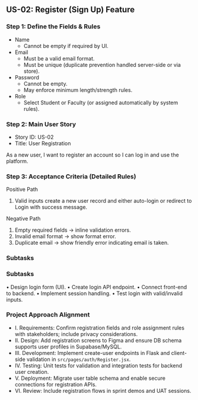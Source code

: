 ## US-02: Register (Sign Up) Feature

### Step 1: Define the Fields & Rules
- Name
  - Cannot be empty if required by UI.
- Email
  - Must be a valid email format.
  - Must be unique (duplicate prevention handled server-side or via store).
- Password
  - Cannot be empty.
  - May enforce minimum length/strength rules.
- Role
  - Select Student or Faculty (or assigned automatically by system rules).

### Step 2: Main User Story
- Story ID: US-02
- Title: User Registration

As a new user, I want to register an account so I can log in and use the platform.

### Step 3: Acceptance Criteria (Detailed Rules)
Positive Path
1. Valid inputs create a new user record and either auto-login or redirect to Login with success message.

Negative Path
1. Empty required fields → inline validation errors.
2. Invalid email format → show format error.
3. Duplicate email → show friendly error indicating email is taken.

### Subtasks

### Subtasks
• Design login form (UI).
• Create login API endpoint.
• Connect front-end to backend.
• Implement session handling.
• Test login with valid/invalid inputs.

### Project Approach Alignment
- I. Requirements: Confirm registration fields and role assignment rules with stakeholders; include privacy considerations.
- II. Design: Add registration screens to Figma and ensure DB schema supports user profiles in Supabase/MySQL.
- III. Development: Implement create-user endpoints in Flask and client-side validation in `src/pages/auth/Register.jsx`.
- IV. Testing: Unit tests for validation and integration tests for backend user creation.
- V. Deployment: Migrate user table schema and enable secure connections for registration APIs.
- VI. Review: Include registration flows in sprint demos and UAT sessions.
